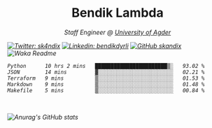 <h1 align="center"> Bendik Lambda </h1>
<p align="center"><em>Staff Engineer @ <a href="http://www.uia.no">University of Agder</a></p>



[![Twitter: sk4ndix](https://img.shields.io/twitter/follow/sk4ndix?style=social)](https://twitter.com/sk4ndix)
[![Linkedin: bendikdyrli](https://img.shields.io/badge/-bendikdyrli-blue?style=flat-square&logo=Linkedin&logoColor=white&link=https://www.linkedin.com/in/bendikdyrli/)](https://www.linkedin.com/in/bendikdyrli/)
[![GitHub skandix](https://img.shields.io/github/followers/skandix?label=follow&style=social)](https://github.com/skandix)
![Waka Readme](https://github.com/skandix/skandix/workflows/Waka%20Readme/badge.svg)


<!--START_SECTION:waka-->
```text
Python      10 hrs 2 mins   ███████████████████████▒░   93.02 % 
JSON        14 mins         ▓░░░░░░░░░░░░░░░░░░░░░░░░   02.21 % 
Terraform   9 mins          ▒░░░░░░░░░░░░░░░░░░░░░░░░   01.53 % 
Markdown    9 mins          ▒░░░░░░░░░░░░░░░░░░░░░░░░   01.48 % 
Makefile    5 mins          ▒░░░░░░░░░░░░░░░░░░░░░░░░   00.84 % 
```
<!--END_SECTION:waka-->

  <br>
  
![Anurag's GitHub stats](https://github-readme-stats.vercel.app/api?username=skandix&show_icons=true&theme=tokyonight)


